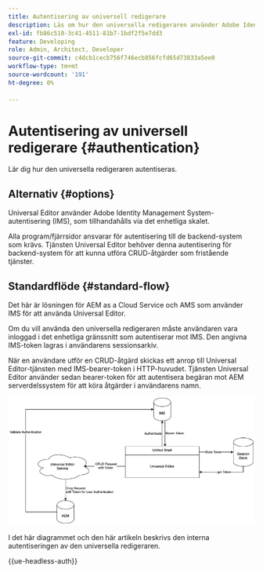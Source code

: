 ```yaml
---
title: Autentisering av universell redigerare
description: Läs om hur den universella redigeraren använder Adobe Identity Management System (IMS) för autentisering.
exl-id: fb86c510-3c41-4511-81b7-1bdf2f5e7dd3
feature: Developing
role: Admin, Architect, Developer
source-git-commit: c4dcb1cecb756f746ecb856fcfd65d73833a5ee0
workflow-type: tm+mt
source-wordcount: '191'
ht-degree: 0%

---
```



# Autentisering av universell redigerare {#authentication}

Lär dig hur den universella redigeraren autentiseras.

## Alternativ {#options}

Universal Editor använder Adobe Identity Management System-autentisering (IMS), som tillhandahålls via det enhetliga skalet.

Alla program/fjärrsidor ansvarar för autentisering till de backend-system som krävs. Tjänsten Universal Editor behöver denna autentisering för backend-system för att kunna utföra CRUD-åtgärder som fristående tjänster.

## Standardflöde {#standard-flow}

Det här är lösningen för AEM as a Cloud Service och AMS som använder IMS för att använda Universal Editor.

Om du vill använda den universella redigeraren måste användaren vara inloggad i det enhetliga gränssnitt som autentiserar mot IMS. Den angivna IMS-token lagras i användarens sessionsarkiv.

När en användare utför en CRUD-åtgärd skickas ett anrop till Universal Editor-tjänsten med IMS-bearer-token i HTTP-huvudet. Tjänsten Universal Editor använder sedan bearer-token för att autentisera begäran mot AEM serverdelssystem för att köra åtgärder i användarens namn.

![Standardautentiseringsflöde](assets/standard-flow.png)

I det här diagrammet och den här artikeln beskrivs den interna autentiseringen av den universella redigeraren.

{{ue-headless-auth}}
